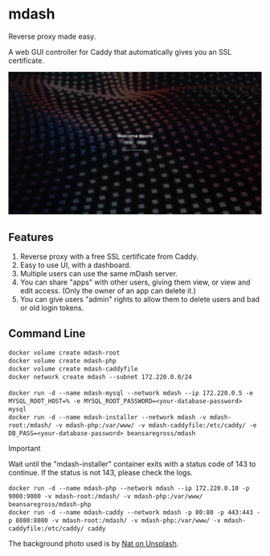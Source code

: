 # mdash
Reverse proxy made easy.

A web GUI controller for Caddy that automatically gives you an SSL certificate.

![](https://github.com/beans-are-gross/mdash-photos/blob/main/Home.png?raw=true)

## Features
1. Reverse proxy with a free SSL certificate from Caddy.
2. Easy to use UI, with a dashboard.
3. Multiple users can use the same mDash server.
4. You can share "apps" with other users, giving them view, or view and edit access. (Only the owner of an app can delete it.)
5. You can give users "admin" rights to allow them to delete users and bad or old login tokens.

## Command Line
```
docker volume create mdash-root
docker volume create mdash-php
docker volume create mdash-caddyfile
docker network create mdash --subnet 172.220.0.0/24

docker run -d --name mdash-mysql --network mdash --ip 172.220.0.5 -e MYSQL_ROOT_HOST=% -e MYSQL_ROOT_PASSWORD=<your-database-password> mysql
docker run -d --name mdash-installer --network mdash -v mdash-root:/mdash/ -v mdash-php:/var/www/ -v mdash-caddyfile:/etc/caddy/ -e DB_PASS=<your-database-password> beansaregross/mdash
```

> [!IMPORTANT]
> Wait until the "mdash-installer" container exits with a status code of 143 to continue.
> If the status is not 143, please check the logs.

```
docker run -d --name mdash-php --network mdash --ip 172.220.0.10 -p 9000:9000 -v mdash-root:/mdash/ -v mdash-php:/var/www/ beansaregross/mdash-php
docker run -d --name mdash-caddy --network mdash -p 80:80 -p 443:443 -p 8080:8080 -v mdash-root:/mdash/ -v mdash-php:/var/www/ -v mdash-caddyfile:/etc/caddy/ caddy
```

The background photo used is by [Nat on Unsplash](https://unsplash.com/photos/red-and-blue-textile-on-blue-textile-9l98kFByiao?utm_content=creditCopyText&utm_medium=referral&utm_source=unsplash).
